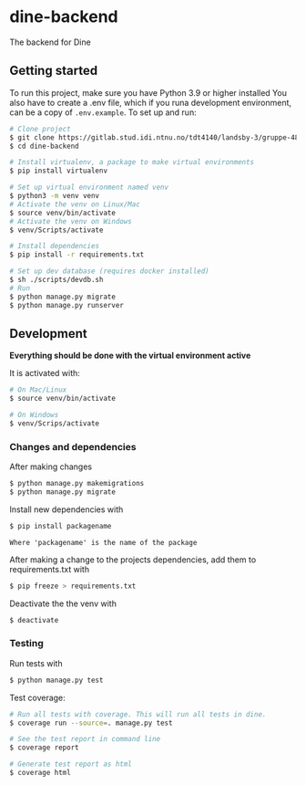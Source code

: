 # dine-backend

The backend for Dine

## Getting started

To run this project, make sure you have Python 3.9 or higher installed
You also have to create a .env file, which if you runa development environment, can be a copy of `.env.example`.
To set up and run:

```bash
# Clone project
$ git clone https://gitlab.stud.idi.ntnu.no/tdt4140/landsby-3/gruppe-48/dine-backend.git
$ cd dine-backend

# Install virtualenv, a package to make virtual environments
$ pip install virtualenv

# Set up virtual environment named venv
$ python3 -m venv venv
# Activate the venv on Linux/Mac
$ source venv/bin/activate
# Activate the venv on Windows
$ venv/Scripts/activate

# Install dependencies
$ pip install -r requirements.txt

# Set up dev database (requires docker installed)
$ sh ./scripts/devdb.sh
# Run
$ python manage.py migrate
$ python manage.py runserver

```

## Development

**Everything should be done with the virtual environment active** 

It is activated with:
```bash
# On Mac/Linux
$ source venv/bin/activate

# On Windows
$ venv/Scrips/activate
```

### Changes and dependencies

After making changes

```bash
$ python manage.py makemigrations
$ python manage.py migrate
```

Install new dependencies with

```bash
$ pip install packagename
```

`Where 'packagename' is the name of the package `

After making a change to the projects dependencies, add them to requirements.txt with

```bash
$ pip freeze > requirements.txt
```

Deactivate the the venv with

```bash
$ deactivate
```

### Testing

Run tests with
```bash
$ python manage.py test
```

Test coverage:

```bash
# Run all tests with coverage. This will run all tests in dine.
$ coverage run --source=. manage.py test

# See the test report in command line
$ coverage report

# Generate test report as html
$ coverage html

```
